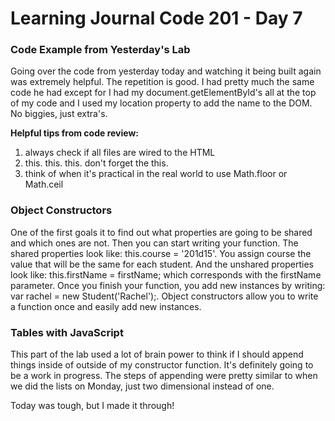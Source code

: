 # Learning Journal Code 201 - Day 7

### Code Example from Yesterday's Lab
Going over the code from yesterday today and watching it being built again was extremely helpful. The repetition is good. I had pretty much the same code he had except for I had my document.getElementById's all at the top of my code and I used my location property to add the name to the DOM. No biggies, just extra's.

<b>Helpful tips from code review:</b>
1. always check if all files are wired to the HTML <br>
2. this. this. this. don't forget the this. <br>
3. think of when it's practical in the real world to use Math.floor or Math.ceil

### Object Constructors
One of the first goals it to find out what properties are going to be shared and which ones are not. Then you can start writing your function. The shared properties look like: this.course = '201d15'. You assign course the value that will be the same for each student. And the unshared properties look like: this.firstName = firstName; which corresponds with the firstName parameter. Once you finish your function, you add new instances by writing: var rachel = new Student('Rachel');. Object constructors allow you to write a function once and easily add new instances.

### Tables with JavaScript
This part of the lab used a lot of brain power to think if I should append things inside of outside of my constructor function. It's definitely going to be a work in progress. The steps of appending were pretty similar to when we did the lists on Monday, just two dimensional instead of one.

Today was tough, but I made it through!
